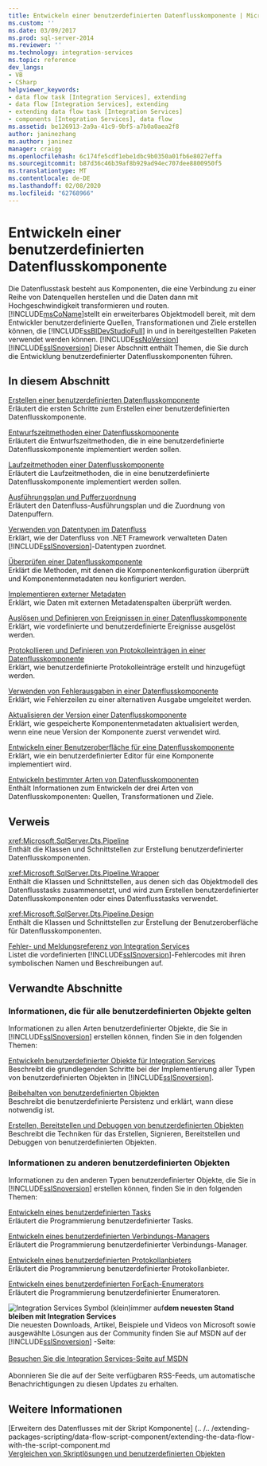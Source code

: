 ```yaml
---
title: Entwickeln einer benutzerdefinierten Datenflusskomponente | Microsoft-Dokumentation
ms.custom: ''
ms.date: 03/09/2017
ms.prod: sql-server-2014
ms.reviewer: ''
ms.technology: integration-services
ms.topic: reference
dev_langs:
- VB
- CSharp
helpviewer_keywords:
- data flow task [Integration Services], extending
- data flow [Integration Services], extending
- extending data flow task [Integration Services]
- components [Integration Services], data flow
ms.assetid: be126913-2a9a-41c9-9bf5-a7b0a0aea2f8
author: janinezhang
ms.author: janinez
manager: craigg
ms.openlocfilehash: 6c174fe5cdf1ebe1dbc9b0350a01fb6e8027effa
ms.sourcegitcommit: b87d36c46b39af8b929ad94ec707dee8800950f5
ms.translationtype: MT
ms.contentlocale: de-DE
ms.lasthandoff: 02/08/2020
ms.locfileid: "62768966"
---
```

# <a name="developing-a-custom-data-flow-component"></a>Entwickeln einer benutzerdefinierten Datenflusskomponente
  Die Datenflusstask besteht aus Komponenten, die eine Verbindung zu einer Reihe von Datenquellen herstellen und die Daten dann mit Hochgeschwindigkeit transformieren und routen. [!INCLUDE[msCoName](../../../includes/msconame-md.md)]stellt ein erweiterbares Objektmodell bereit, mit dem Entwickler benutzerdefinierte Quellen, Transformationen und Ziele erstellen können, die [!INCLUDE[ssBIDevStudioFull](../../../includes/ssbidevstudiofull-md.md)] in und in bereitgestellten Paketen verwendet werden können. [!INCLUDE[ssNoVersion](../../../includes/ssnoversion-md.md)] [!INCLUDE[ssISnoversion](../../../includes/ssisnoversion-md.md)] Dieser Abschnitt enthält Themen, die Sie durch die Entwicklung benutzerdefinierter Datenflusskomponenten führen.  
  
## <a name="in-this-section"></a>In diesem Abschnitt  
 [Erstellen einer benutzerdefinierten Datenflusskomponente](creating-a-custom-data-flow-component.md)  
 Erläutert die ersten Schritte zum Erstellen einer benutzerdefinierten Datenflusskomponente.  
  
 [Entwurfszeitmethoden einer Datenflusskomponente](design-time-methods-of-a-data-flow-component.md)  
 Erläutert die Entwurfszeitmethoden, die in eine benutzerdefinierte Datenflusskomponente implementiert werden sollen.  
  
 [Laufzeitmethoden einer Datenflusskomponente](run-time-methods-of-a-data-flow-component.md)  
 Erläutert die Laufzeitmethoden, die in eine benutzerdefinierte Datenflusskomponente implementiert werden sollen.  
  
 [Ausführungsplan und Pufferzuordnung](execution-plan-and-buffer-allocation.md)  
 Erläutert den Datenfluss-Ausführungsplan und die Zuordnung von Datenpuffern.  
  
 [Verwenden von Datentypen im Datenfluss](working-with-data-types-in-the-data-flow.md)  
 Erklärt, wie der Datenfluss von .NET Framework verwalteten Daten [!INCLUDE[ssISnoversion](../../../includes/ssisnoversion-md.md)]-Datentypen zuordnet.  
  
 [Überprüfen einer Datenflusskomponente](validating-a-data-flow-component.md)  
 Erklärt die Methoden, mit denen die Komponentenkonfiguration überprüft und Komponentenmetadaten neu konfiguriert werden.  
  
 [Implementieren externer Metadaten](implementing-external-metadata.md)  
 Erklärt, wie Daten mit externen Metadatenspalten überprüft werden.  
  
 [Auslösen und Definieren von Ereignissen in einer Datenflusskomponente](raising-and-defining-events-in-a-data-flow-component.md)  
 Erklärt, wie vordefinierte und benutzerdefinierte Ereignisse ausgelöst werden.  
  
 [Protokollieren und Definieren von Protokolleinträgen in einer Datenflusskomponente](logging-and-defining-log-entries-in-a-data-flow-component.md)  
 Erklärt, wie benutzerdefinierte Protokolleinträge erstellt und hinzugefügt werden.  
  
 [Verwenden von Fehlerausgaben in einer Datenflusskomponente](using-error-outputs-in-a-data-flow-component.md)  
 Erklärt, wie Fehlerzeilen zu einer alternativen Ausgabe umgeleitet werden.  
  
 [Aktualisieren der Version einer Datenflusskomponente](upgrading-the-version-of-a-data-flow-component.md)  
 Erklärt, wie gespeicherte Komponentenmetadaten aktualisiert werden, wenn eine neue Version der Komponente zuerst verwendet wird.  
  
 [Entwickeln einer Benutzeroberfläche für eine Datenflusskomponente](developing-a-user-interface-for-a-data-flow-component.md)  
 Erklärt, wie ein benutzerdefinierter Editor für eine Komponente implementiert wird.  
  
 [Entwickeln bestimmter Arten von Datenflusskomponenten](../../extending-packages-custom-objects-data-flow-types/developing-specific-types-of-data-flow-components.md)  
 Enthält Informationen zum Entwickeln der drei Arten von Datenflusskomponenten: Quellen, Transformationen und Ziele.  
  
## <a name="reference"></a>Verweis  
 <xref:Microsoft.SqlServer.Dts.Pipeline>  
 Enthält die Klassen und Schnittstellen zur Erstellung benutzerdefinierter Datenflusskomponenten.  
  
 <xref:Microsoft.SqlServer.Dts.Pipeline.Wrapper>  
 Enthält die Klassen und Schnittstellen, aus denen sich das Objektmodell des Datenflusstasks zusammensetzt, und wird zum Erstellen benutzerdefinierter Datenflusskomponenten oder eines Datenflusstasks verwendet.  
  
 <xref:Microsoft.SqlServer.Dts.Pipeline.Design>  
 Enthält die Klassen und Schnittstellen zur Erstellung der Benutzeroberfläche für Datenflusskomponenten.  
  
 [Fehler- und Meldungsreferenz von Integration Services](../../integration-services-error-and-message-reference.md)  
 Listet die vordefinierten [!INCLUDE[ssISnoversion](../../../includes/ssisnoversion-md.md)]-Fehlercodes mit ihren symbolischen Namen und Beschreibungen auf.  
  
## <a name="related-sections"></a>Verwandte Abschnitte  
  
### <a name="information-common-to-all-custom-objects"></a>Informationen, die für alle benutzerdefinierten Objekte gelten  
 Informationen zu allen Arten benutzerdefinierter Objekte, die Sie in [!INCLUDE[ssISnoversion](../../../includes/ssisnoversion-md.md)] erstellen können, finden Sie in den folgenden Themen:  
  
 [Entwickeln benutzerdefinierter Objekte für Integration Services](../../extending-packages-custom-objects/developing-custom-objects-for-integration-services.md)  
 Beschreibt die grundlegenden Schritte bei der Implementierung aller Typen von benutzerdefinierten Objekten in [!INCLUDE[ssISnoversion](../../../includes/ssisnoversion-md.md)].  
  
 [Beibehalten von benutzerdefinierten Objekten](../../extending-packages-custom-objects/persisting-custom-objects.md)  
 Beschreibt die benutzerdefinierte Persistenz und erklärt, wann diese notwendig ist.  
  
 [Erstellen, Bereitstellen und Debuggen von benutzerdefinierten Objekten](../../extending-packages-custom-objects/building-deploying-and-debugging-custom-objects.md)  
 Beschreibt die Techniken für das Erstellen, Signieren, Bereitstellen und Debuggen von benutzerdefinierten Objekten.  
  
### <a name="information-about-other-custom-objects"></a>Informationen zu anderen benutzerdefinierten Objekten  
 Informationen zu den anderen Typen benutzerdefinierter Objekte, die Sie in [!INCLUDE[ssISnoversion](../../../includes/ssisnoversion-md.md)] erstellen können, finden Sie in den folgenden Themen:  
  
 [Entwickeln eines benutzerdefinierten Tasks](../../extending-packages-custom-objects/task/developing-a-custom-task.md)  
 Erläutert die Programmierung benutzerdefinierter Tasks.  
  
 [Entwickeln eines benutzerdefinierten Verbindungs-Managers](../../extending-packages-custom-objects/connection-manager/developing-a-custom-connection-manager.md)  
 Erläutert die Programmierung benutzerdefinierter Verbindungs-Manager.  
  
 [Entwickeln eines benutzerdefinierten Protokollanbieters](../../extending-packages-custom-objects/log-provider/developing-a-custom-log-provider.md)  
 Erläutert die Programmierung benutzerdefinierter Protokollanbieter.  
  
 [Entwickeln eines benutzerdefinierten ForEach-Enumerators](../../extending-packages-custom-objects/foreach-enumerator/developing-a-custom-foreach-enumerator.md)  
 Erläutert die Programmierung benutzerdefinierter Enumeratoren.  
  
![Integration Services Symbol (klein)](../../media/dts-16.gif "Integration Services (kleines Symbol)")immer auf**dem neuesten Stand bleiben mit Integration Services**  <br /> Die neuesten Downloads, Artikel, Beispiele und Videos von Microsoft sowie ausgewählte Lösungen aus der Community finden Sie auf MSDN auf der [!INCLUDE[ssISnoversion](../../../includes/ssisnoversion-md.md)] -Seite:<br /><br /> [Besuchen Sie die Integration Services-Seite auf MSDN](https://go.microsoft.com/fwlink/?LinkId=136655)<br /><br /> Abonnieren Sie die auf der Seite verfügbaren RSS-Feeds, um automatische Benachrichtigungen zu diesen Updates zu erhalten.  
  
## <a name="see-also"></a>Weitere Informationen  
 [Erweitern des Datenflusses mit der Skript Komponente] (.. /.. /extending-packages-scripting/data-flow-script-component/extending-the-data-flow-with-the-script-component.md   
 [Vergleichen von Skriptlösungen und benutzerdefinierten Objekten](../../extending-packages-scripting/comparing-scripting-solutions-and-custom-objects.md)  
  
  
